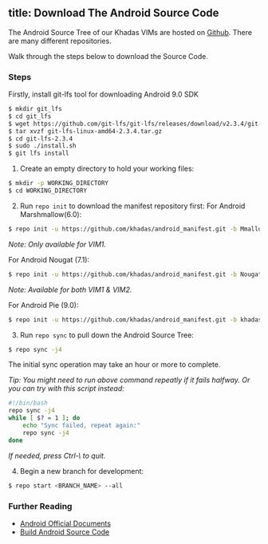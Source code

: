 title: Download The Android Source Code
---

The Android Source Tree of our Khadas VIMs are hosted on [Github](https://www.github.com/khadas). There are many different repositories.

Walk through the steps below to download the Source Code. 

### Steps
Firstly, install git-lfs tool for downloading Android 9.0 SDK
```sh
$ mkdir git_lfs
$ cd git_lfs
$ wget https://github.com/git-lfs/git-lfs/releases/download/v2.3.4/git-lfs-linux-amd64-2.3.4.tar.gz
$ tar xvzf git-lfs-linux-amd64-2.3.4.tar.gz
$ cd git-lfs-2.3.4
$ sudo ./install.sh
$ git lfs install
```

1) Create an empty directory to hold your working files:
```sh
$ mkdir -p WORKING_DIRECTORY
$ cd WORKING_DIRECTORY
```

2) Run `repo init` to download the manifest repository first:
For Android Marshmallow(6.0):
```sh
$ repo init -u https://github.com/khadas/android_manifest.git -b Mmallow
```
*Note: Only available for VIM1.*

For Android Nougat (7.1):
```sh
$ repo init -u https://github.com/khadas/android_manifest.git -b Nougat
```
*Note: Available for both VIM1 & VIM2.*

For Android Pie (9.0):
```sh
$ repo init -u https://github.com/khadas/android_manifest.git -b khadas-vims-pie
```

3) Run `repo sync` to pull down the Android Source Tree:
```sh
$ repo sync -j4
```
The initial sync operation may take an hour or more to complete.

*Tip: You might need to run above command repeatly if it fails halfway. Or you can try with this script instead:*
```sh
#!/bin/bash
repo sync -j4
while [ $? = 1 ]; do
	echo "Sync failed, repeat again:"
	repo sync -j4
done
```
*If needed, press Ctrl-\ to quit.*

4) Begin a new branch for development:
```sh
$ repo start <BRANCH_NAME> --all
```

### Further Reading
* [Android Official Documents](https://source.android.com/source/downloading.html)
* [Build Android Source Code](/vim1/BuildAndroid.html)
